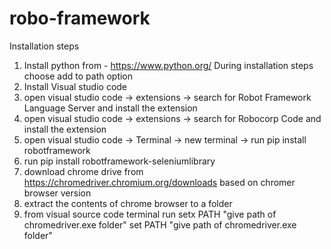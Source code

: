 # robo-framework
Installation steps

1. Install python from - https://www.python.org/ 
   During installation steps choose add to path option
2. Install Visual studio code
3. open visual studio code -> extensions -> search for Robot Framework Language Server and install the extension
4. open visual studio code -> extensions -> search for Robocorp Code and install the extension
5. open visual studio code -> Terminal -> new terminal -> run pip install robotframework
6. run pip install  robotframework-seleniumlibrary
7. download chrome drive from https://chromedriver.chromium.org/downloads based on chromer browser version
8. extract the contents of chrome browser to a folder
9. from visual source code terminal run 
   setx PATH "give path of chromedriver.exe folder" 
   set PATH "give path of chromedriver.exe folder"
